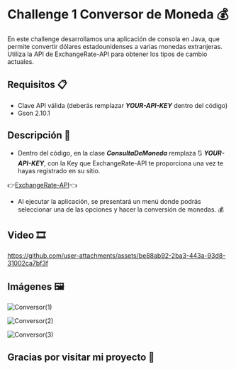 # Challenge 1 Conversor de Moneda 💰

En este challenge desarrollamos una aplicación de consola en Java, que permite convertir dólares estadounidenses a varias monedas extranjeras. 
Utiliza la API de ExchangeRate-API para obtener los tipos de cambio actuales. 

## Requisitos 📋
- Clave API válida (deberás remplazar ***YOUR-API-KEY*** dentro del código)
- Gson 2.10.1

## Descripción 📄
- Dentro del código, en la clase ***ConsultaDeMoneda*** remplaza 🔃 ***YOUR-API-KEY***, con la Key que ExchangeRate-API te proporciona una vez te hayas registrado en su sitio.

👉[ExchangeRate-API](https://www.exchangerate-api.com/ "ExchangeRate-API")👈

- Al ejecutar la aplicación, se presentará un menú donde podrás seleccionar una de las opciones y hacer la conversión de monedas. 💰 

## Video 🎞️

https://github.com/user-attachments/assets/be88ab92-2ba3-443a-93d8-31002ca7bf3f

## Imágenes 🖼️


![Conversor(1)](https://github.com/user-attachments/assets/91e8d5ef-f93c-4832-8a5a-b7a146a22f53)

![Conversor(2)](https://github.com/user-attachments/assets/91448ec1-52bb-46b8-8e78-27d70e1e5153)

![Conversor(3)](https://github.com/user-attachments/assets/2e43979e-c822-4d84-bfb0-85c0e32cd222)

## Gracias por visitar mi proyecto 🤝
